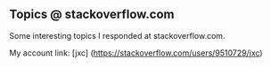 ## Topics @ stackoverflow.com ##

Some interesting topics I responded at stackoverflow.com.

My account link: [jxc] (https://stackoverflow.com/users/9510729/jxc)
